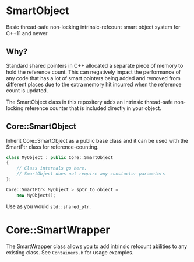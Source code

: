 # SmartObject
Basic thread-safe non-locking intrinsic-refcount smart object system for C++11 and newer


## Why?
Standard shared pointers in C++ allocated a separate piece of memory to hold the reference count. This can negatively impact the performance of any code that has a lot of smart pointers being added and removed from different places due to the extra memory hit incurred when the reference count is updated.

The SmartObject class in this repository adds an intrinsic thread-safe non-locking reference counter that is included directly in your object.


## Core::SmartObject
Inherit Core::SmartObject as a public base class and it can be used with the SmartPtr class for reference-counting.

```C++
class MyObject : public Core::SmartObject
{
    // Class internals go here.
    // SmartObject does not require any constuctor parameters
};

Core::SmartPtr< MyObject > sptr_to_object =
    new MyObject();
```

Use as you would `std::shared_ptr`.


# Core::SmartWrapper
The SmartWrapper class allows you to add intrinsic refcount abilities to any existing class. See `Containers.h` for usage examples.